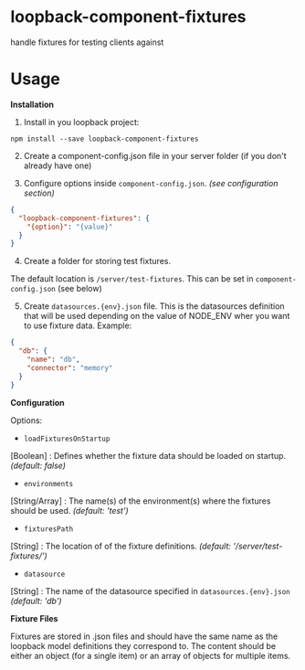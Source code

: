 # loopback-component-fixtures
handle fixtures for testing clients against

# Usage

**Installation**

1. Install in you loopback project:

  `npm install --save loopback-component-fixtures`

2. Create a component-config.json file in your server folder (if you don't already have one)

3. Configure options inside `component-config.json`. *(see configuration section)*

  ```json
  {
    "loopback-component-fixtures": {
      "{option}": "{value}"
    }
  }
  ```

4. Create a folder for storing test fixtures.

  The default location is `/server/test-fixtures`. This can be set in `component-config.json` (see below)

5. Create `datasources.{env}.json` file. This is the datasources definition that will be used depending on the value of NODE_ENV wher you want to use fixture data. Example:
  ```json
  {
    "db": {
      "name": "db",
      "connector": "memory"
    }
  }
  ```

**Configuration**

Options:

 - `loadFixturesOnStartup`

  [Boolean] : Defines whether the fixture data should be loaded on startup. *(default: false)*

 - `environments`

  [String/Array] : The name(s) of the environment(s) where the fixtures should be used. *(default: 'test')*

 - `fixturesPath`

  [String] : The location of of the fixture definitions. *(default: '/server/test-fixtures/')*

 - `datasource`

  [String] : The name of the datasource specified in `datasources.{env}.json` *(default: 'db')*

**Fixture Files**

Fixtures are stored in .json files and should have the same name as the loopback model definitions they correspond to. The content should be either an object (for a single item) or an array of objects for multiple items.

